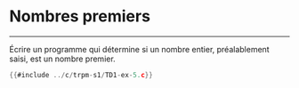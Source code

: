 # Nombres premiers
------------------

Écrire un programme qui détermine si un nombre entier, préalablement saisi, est un nombre premier.

<div class="tabbed-blocks">

```c
{{#include ../c/trpm-s1/TD1-ex-5.c}}
```
</div>
